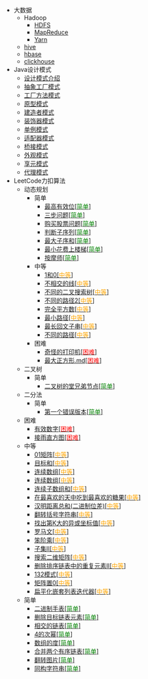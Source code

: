 * 大数据
  * Hadoop
    * [HDFS](./docs/大数据/HDFS.md)
    * [MapReduce](./docs/大数据/MapReduce.md)
    * [Yarn](./docs/大数据/Yarn.md)
  * [hive](./docs/大数据/hive.md)
  * [hbase](./docs/大数据/hbase.md)
  * [clickhouse](./docs/大数据/clickhouse.md)
* Java设计模式
  * [设计模式介绍](./docs/设计模式/Java设计模式-介绍.md)
  * [抽象工厂模式](./docs/设计模式/Java设计模式-抽象工厂模式.md)
  * [工厂方法模式](./docs/设计模式/Java设计模式-工厂方法模式.md)
  * [原型模式](./docs/设计模式/Java设计模式-原型模式.md)
  * [建造者模式](./docs/设计模式/Java设计模式-建造者模式.md)
  * [装饰器模式](./docs/设计模式/Java设计模式-装饰器模式.md)
  * [单例模式](./docs/设计模式/Java设计模式-单例模式.md)
  * [适配器模式](./docs/设计模式/Java设计模式-适配器模式.md)
  * [桥接模式](./docs/设计模式/Java设计模式-桥接模式.md)
  * [外观模式](./docs/设计模式/Java设计模式-外观模式.md)
  * [享元模式](./docs/设计模式/Java设计模式-享元模式.md)
  * [代理模式](./docs/设计模式/Java设计模式-代理模式.md)
* LeetCode力扣算法
  * 动态规划
    * 简单
        * [最高有效位[<font color=green>简单</font>]](./docs/算法/动态规划/简单/最高有效位.md)
        * [三步问题[<font color=green>简单</font>]](./docs/算法/动态规划/简单/三步问题.md)
        * [购买股票问题[<font color=green>简单</font>]](docs/算法/动态规划/简单/购买股票问题.md)
        * [判断子序列[<font color=green>简单</font>]](docs/算法/动态规划/简单/判断子序列.md)
        * [最大子序和[<font color=green>简单</font>]](docs/算法/动态规划/简单/最大子序和.md)
        * [最小花费上楼梯[<font color=green>简单</font>]](docs/算法/动态规划/简单/最小花费上楼梯.md)
        * [按摩师[<font color=green>简单</font>]](docs/算法/动态规划/简单/按摩师.md)
    * 中等
        * [1和0[<font color=orange>中等</font>]](./docs/算法/动态规划/中等/1和0.md)
        * [不相交的线[<font color=orange>中等</font>]](docs/算法/动态规划/中等/不相交的线.md)
        * [不同的二叉搜索树[<font color=orange>中等</font>]](docs/算法/动态规划/中等/不同的二叉搜索树.md)
        * [不同的路径2[<font color=orange>中等</font>]](docs/算法/动态规划/中等/不同的路径.md)
        * [完全平方数[<font color=orange>中等</font>]](docs/算法/动态规划/中等/完全平方数.md)
        * [最小路径[<font color=orange>中等</font>]](docs/算法/动态规划/中等/最小路径.md)
        * [最长回文子串[<font color=orange>中等</font>]](docs/算法/动态规划/中等/最长回文子串.md)
        * [不同的路径[<font color=orange>中等</font>]](docs/算法/动态规划/中等/不同的路径.md)
    * 困难
        * [奇怪的打印机[<font color=red>困难</font>]](./docs/算法/动态规划/困难/奇怪的打印机.md)
        * [最大正方形.md[<font color=red>困难</font>]](docs/算法/动态规划/困难/最大正方形.md)
  * 二叉树
    * 简单
      * [二叉树的堂兄弟节点[<font color=green>简单</font>]](docs/算法/二叉树/简单/二叉树的堂兄弟结点.md)
  * 二分法
    * 简单
      * [第一个错误版本[<font color=green>简单</font>]](docs/算法/二分法/简单/第一个错误版本.md)
  * 困难
    * [有效数字[<font color=red>困难</font>]](./docs/算法/有效数字.md)
    * [接雨直方图[<font color=red>困难</font>]](./docs/算法/接雨直方图.md)
  * 中等
    * [01矩阵[<font color=orange>中等</font>]](./docs/算法/矩阵/01矩阵.md)
    * [目标和[<font color=orange>中等</font>]](./docs/算法/回溯/中等/目标和.md)
    * [连续数组[<font color=orange>中等</font>]](./docs/算法/前缀和/连续数组.md#连续数组)
    * [连续数组[<font color=orange>中等</font>]](./docs/算法/前缀和/连续数组.md#连续数组)
    * [连续子数组和[<font color=orange>中等</font>]](./docs/算法/前缀和/连续数组.md#连续的子数组和)
    * [在最喜欢的天中吃到最喜欢的糖果[<font color=orange>中等</font>]](./docs/算法/前缀和/在最喜欢的天中吃到最喜欢的糖果.md)
    * [汉明距离总和(二进制位差)[<font color=orange>中等</font>]](./docs/算法/进制/汉明距离总和(二进制位差).md)
    * [翻转括号字符串[<font color=orange>中等</font>]](./docs/算法/翻转括号字符串.md)
    * [找出第K大的异或坐标值[<font color=orange>中等</font>]](./docs/算法/异或/找出第K大的异或坐标值.md)
    * [罗马文[<font color=orange>中等</font>]](./docs/算法/罗马文问题.md)
    * [笨阶乘[<font color=orange>中等</font>]](./docs/算法/笨阶乘.md)
    * [子集II[<font color=orange>中等</font>]](./docs/算法/子集II.md)
    * [搜索二维矩阵[<font color=orange>中等</font>]](./docs/算法/搜索二维矩阵.md)
    * [删除排序链表中的重复元素II[<font color=orange>中等</font>]](./docs/算法/删除排序链表中的重复元素.md)
    * [132模式[<font color=orange>中等</font>]](./docs/算法/132模式.md)
    * [矩阵置0[<font color=orange>中等</font>]](./docs/算法/矩阵置0.md)
    * [扁平化嵌套列表迭代器[<font color=orange>中等</font>]](./docs/算法/扁平化嵌套列表迭代器.md)
  * 简单
    * [二进制手表[<font color=green>简单</font>]](./docs/算法/二进制手表.md)
    * [删除目标链表元素[<font color=green>简单</font>]](./docs/算法/链表/删除目标链表元素.md)
    * [相交的链表[<font color=green>简单</font>]](./docs/算法/链表/相交的链表.md)
    * [4的次幂[<font color=green>简单</font>]](./docs/算法/进制/4的次幂.md)
    * [数组的度[<font color=green>简单</font>]](./docs/算法/数组的度.md)
    * [合并两个有序链表[<font color=green>简单</font>]](./docs/算法/合并两个有序链表.md)
    * [翻转图片[<font color=green>简单</font>]](./docs/算法/翻转图片.md)
    * [同构字符串[<font color=green>简单</font>]](./docs/算法/同构字符串.md)

